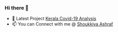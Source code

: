 ### Hi there 👋

- 🔭 Latest Project <a href='https://github.com/ShoukkiyaAshraf/keralacovid19.io' > Kerala Covid-19 Analysis </a>
- 📫 You can Connect with me @ <a href='https://www.linkedin.com/in/shoukkiyaashraf/'> Shoukkiya Ashraf </a>
